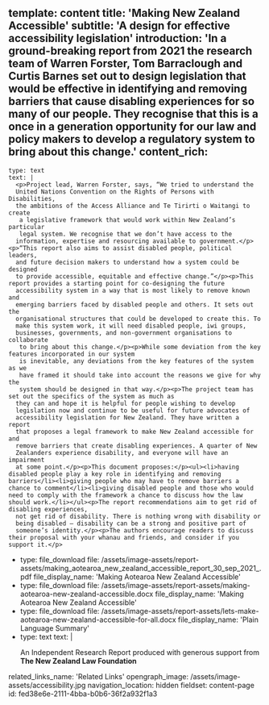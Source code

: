template: content
title: 'Making New Zealand Accessible'
subtitle: 'A design for effective accessibility legislation'
introduction: 'In a ground-breaking report from 2021 the research team of Warren Forster, Tom Barraclough and Curtis Barnes set out to design legislation that would be effective in identifying and removing barriers that cause disabling experiences for so many of our people. They recognise that this is a once in a generation opportunity for our law and policy makers to develop a regulatory system to bring about this change.'
content_rich:
  -
    type: text
    text: |
      <p>Project lead, Warren Forster, says, “We tried to understand the 
      United Nations Convention on the Rights of Persons with Disabilities, 
      the ambitions of the Access Alliance and Te Tirirti o Waitangi to create
       a legislative framework that would work within New Zealand’s particular
       legal system. We recognise that we don’t have access to the 
      information, expertise and resourcing available to government.</p><p>“This report also aims to assist disabled people, political leaders, 
      and future decision makers to understand how a system could be designed 
      to provide accessible, equitable and effective change.”</p><p>This report provides a starting point for co-designing the future 
      accessibility system in a way that is most likely to remove known and 
      emerging barriers faced by disabled people and others. It sets out the 
      organisational structures that could be developed to create this. To 
      make this system work, it will need disabled people, iwi groups, 
      businesses, governments, and non-government organisations to collaborate
       to bring about this change.</p><p>While some deviation from the key features incorporated in our system
       is inevitable, any deviations from the key features of the system as we
       have framed it should take into account the reasons we give for why the
       system should be designed in that way.</p><p>The project team has set out the specifics of the system as much as 
      they can and hope it is helpful for people wishing to develop 
      legislation now and continue to be useful for future advocates of 
      accessibility legislation for New Zealand. They have written a report 
      that proposes a legal framework to make New Zealand accessible for and 
      remove barriers that create disabling experiences. A quarter of New 
      Zealanders experience disability, and everyone will have an impairment 
      at some point.</p><p>This document proposes:</p><ul><li>having disabled people play a key role in identifying and removing barriers</li><li>giving people who may have to remove barriers a chance to comment</li><li>giving disabled people and those who would need to comply with the framework a chance to discuss how the law should work.</li></ul><p>The report recommendations aim to get rid of disabling experiences, 
      not get rid of disability. There is nothing wrong with disability or 
      being disabled – disability can be a strong and positive part of 
      someone’s identity.</p><p>The authors encourage readers to discuss their proposal with your whanau and friends, and consider if you support it.</p>
  -
    type: file_download
    file: /assets/image-assets/report-assets/making_aotearoa_new_zealand_accessible_report_30_sep_2021_.pdf
    file_display_name: 'Making Aotearoa New Zealand Accessible'
  -
    type: file_download
    file: /assets/image-assets/report-assets/making-aotearoa-new-zealand-accessible.docx
    file_display_name: 'Making Aotearoa New Zealand Accessible'
  -
    type: file_download
    file: /assets/image-assets/report-assets/lets-make-aotearoa-new-zealand-accessible-for-all.docx
    file_display_name: 'Plain Language Summary'
  -
    type: text
    text: |
      <p>An Independent Research Report produced with generous support
      from <b>The New Zealand Law Foundation</b></p>
related_links_name: 'Related Links'
opengraph_image: /assets/image-assets/accessibility.jpg
navigation_location: hidden
fieldset: content-page
id: fed38e6e-2111-4bba-b0b6-36f2a932f1a3
